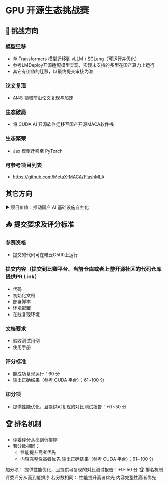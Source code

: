 # GPU 开源生态挑战赛

## 📌 挑战方向

### 模型迁移
- 单 Transformers 模型迁移到 vLLM / SGLang（可运行并优化）
- 参考LMDeploy开源适配模型实现，实现未支持的多型在国产算力上运行
- 其它有价值的迁移，以最终提交审核为准

### 论文复现
- AI4S 领域前沿论文复现与加速

### 生态破局
- 将 CUDA AI 开源软件迁移至国产开源MACA软件栈

### 生态繁荣
- Jax 模型迁移至 PyTorch

### 可参考项目列表
- https://github.com/MetaX-MACA/FlashMLA

## 其它方向
▶ 项目价值：推动国产 AI 基础设施自主化

## 📤 提交要求及评分标准

### 参赛资格
- 提交的代码可在曦云C500上运行

### 提交内容（提交到比赛平台、当前仓库或者上游开源社区的代码仓库提供PR Link）
- 代码
- 初始化文档
- 部署脚本
- 环境配置
- 在线复现环境

### 文档要求
- 验收测试用例
- 使用手册

### 评分标准
- 能成功复现运行：60 分
- 输出正确结果（参考 CUDA 平台）：61~100 分

### 加分项
- 提供性能优化，且提供可复现的对比测试报告：+0~50 分

## 🏆 排名机制
- 评委评分从高到低排序
- 若分数相同：
  - 性能提升高者优先
  - 内容完整性高者优先
输出正确结果（参考 CUDA 平台）：61~100 分

加分项：
提供性能优化，且提供可复现的对比测试报告：+0~50 分
🏆 排名机制
评委评分从高到低排序
若分数相同：
性能提升高者优先
内容完整性高者优先
